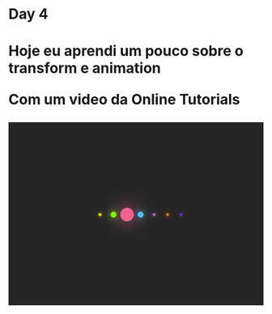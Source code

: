 <h1>Day 4<h1/>
  
<p>Hoje eu aprendi um pouco sobre o transform e animation<p/>
<p>Com um video da Online Tutorials<p/>
  
![alt text](https://github.com/elyda66/Desafio-Css/blob/master/Day%204/day4.png "Página de carregamento")

<p aling = "center">
  <img with = "600" rsc = "day1.png">
</p>

